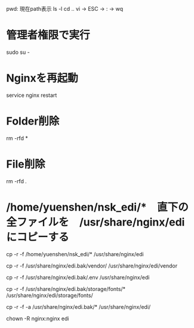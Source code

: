 pwd: 現在path表示
ls -l
cd ..
vi → ESC → : → wq


# 管理者権限で実行
sudo su -


# Nginxを再起動
service nginx restart


# Folder削除
rm -rfd *
# File削除
rm -rfd *.*


# /home/yuenshen/nsk_edi/*　直下の全ファイルを　/usr/share/nginx/edi　にコピーする
cp -r -f /home/yuenshen/nsk_edi/* /usr/share/nginx/edi

cp -r -f /usr/share/nginx/edi.bak/vendor/ /usr/share/nginx/edi/vendor

cp -r -f /usr/share/nginx/edi.bak/.env /usr/share/nginx/edi




cp -r -f /usr/share/nginx/edi.bak/storage/fonts/* /usr/share/nginx/edi/storage/fonts/



cp -r -f -a /usr/share/nginx/edi.bak/* /usr/share/nginx/edi/



chown -R nginx:nginx edi
